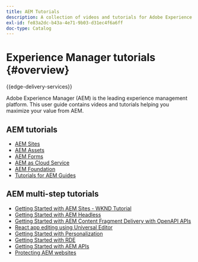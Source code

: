 ```yaml
---
title: AEM Tutorials
description: A collection of videos and tutorials for Adobe Experience Manager.
exl-id: fe83a2dc-b43a-4e71-9b03-d31ec4f6a6ff
doc-type: Catalog
---
```

# Experience Manager tutorials {#overview}

{{edge-delivery-services}}

Adobe Experience Manager (AEM) is the leading experience management platform. This user guide contains videos and tutorials helping you maximize your value from AEM.

## AEM tutorials

+ [AEM Sites](https://experienceleague.adobe.com/docs/experience-manager-learn/sites/overview.html)
+ [AEM Assets](https://experienceleague.adobe.com/docs/experience-manager-learn/assets/overview.html)
+ [AEM Forms](https://experienceleague.adobe.com/docs/experience-manager-learn/forms/overview.html)
+ [AEM as Cloud Service](https://experienceleague.adobe.com/docs/experience-manager-learn/cloud-service/overview.html)
+ [AEM Foundation](https://experienceleague.adobe.com/docs/experience-manager-learn/foundation/overview.html)
+ [Tutorials for AEM Guides](https://experienceleague.adobe.com/docs/experience-manager-guides-learn/tutorials/overview.html)

## AEM multi-step tutorials

+ [Getting Started with AEM Sites - WKND Tutorial](https://experienceleague.adobe.com/docs/experience-manager-learn/getting-started-wknd-tutorial-develop/overview.html)
+ [Getting Started with AEM Headless](https://experienceleague.adobe.com/docs/experience-manager-learn/getting-started-with-aem-headless/overview.html)
+ [Getting Started with AEM Content Fragment Delivery with OpenAPI APIs](https://experienceleague.adobe.com/en/docs/experience-manager-learn/getting-started-with-aem-headless/open-api/basic/overview)
+ [React app editing using Universal Editor](https://experienceleague.adobe.com/en/docs/experience-manager-learn/cloud-service/developing/universal-editor/react-app-editing/overview)
+ [Getting Started with Personalization](https://experienceleague.adobe.com/en/docs/experience-manager-learn/cloud-service/personalization/overview)
+ [Getting Started with RDE](https://experienceleague.adobe.com/en/docs/experience-manager-learn/cloud-service/developing/rde/overview)
+ [Getting Started with AEM APIs](https://experienceleague.adobe.com/en/docs/experience-manager-learn/cloud-service/aem-apis/overview)
+ [Protecting AEM websites](https://experienceleague.adobe.com/en/docs/experience-manager-learn/cloud-service/security/traffic-filter-and-waf-rules/overview)
